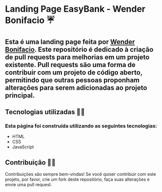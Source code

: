 # Landing Page EasyBank - Wender Bonifacio ☔
## Esta é uma landing page feita por <a href="https://github.com/wenderbonifacio">Wender Bonifacio</a>. Este repositório é dedicado à criação de pull requests para melhorias em um projeto existente. Pull requests são uma forma de contribuir com um projeto de código aberto, permitindo que outras pessoas proponham alterações para serem adicionadas ao projeto principal. 

## Tecnologias utilizadas 👨‍💻
### Esta página foi construída utilizando as seguintes tecnologias:

- HTML<br>
- CSS<br>
- JavaScript<br>

## Contribuição ✍🏼
Contribuições são sempre bem-vindas! Se você quiser contribuir com este projeto, por favor, crie um fork deste repositório, faça suas alterações e envie uma pull request.
